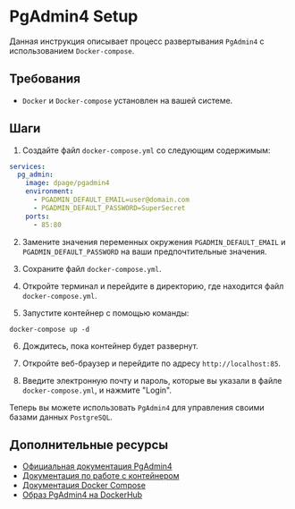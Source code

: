 # PgAdmin4 Setup

Данная инструкция описывает процесс развертывания `PgAdmin4` с использованием `Docker-compose`.

## Требования
- `Docker` и `Docker-compose` установлен на вашей системе.

## Шаги

1. Создайте файл `docker-compose.yml` со следующим содержимым:

```yaml
services:
  pg_admin:
    image: dpage/pgadmin4
    environment:
      - PGADMIN_DEFAULT_EMAIL=user@domain.com
      - PGADMIN_DEFAULT_PASSWORD=SuperSecret
    ports:
      - 85:80
```

2. Замените значения переменных окружения `PGADMIN_DEFAULT_EMAIL` и `PGADMIN_DEFAULT_PASSWORD` на ваши предпочтительные значения.

3. Сохраните файл `docker-compose.yml`.

4. Откройте терминал и перейдите в директорию, где находится файл `docker-compose.yml`.

5. Запустите контейнер с помощью команды:

```
docker-compose up -d
```

6. Дождитесь, пока контейнер будет развернут.

7. Откройте веб-браузер и перейдите по адресу `http://localhost:85`.

8. Введите электронную почту и пароль, которые вы указали в файле `docker-compose.yml`, и нажмите "Login".

Теперь вы можете использовать `PgAdmin4` для управления своими базами данных `PostgreSQL`.

## Дополнительные ресурсы
- [Официальная документация PgAdmin4](https://www.pgadmin.org/docs/)
- [Документация по работе с контейнером](https://www.pgadmin.org/docs/pgadmin4/latest/container_deployment.html)
- [Документация Docker Compose](https://docs.docker.com/compose/)
- [Образ PgAdmin4 на DockerHub](https://hub.docker.com/r/dpage/pgadmin4/)
